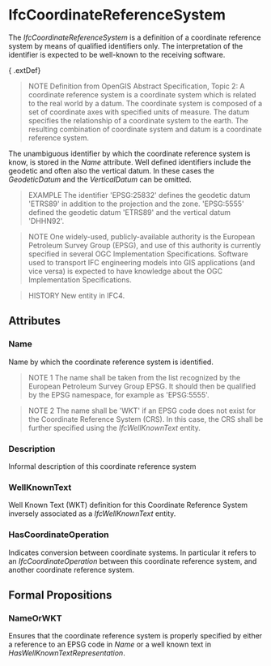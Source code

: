 # IfcCoordinateReferenceSystem

The _IfcCoordinateReferenceSystem_ is a definition of a coordinate reference system by means of qualified identifiers only. The interpretation of the identifier is expected to be well-known to the receiving software.

{ .extDef}
> NOTE  Definition from OpenGIS Abstract Specification, Topic 2:
> A coordinate reference system is a coordinate system which is related to the real world by a datum. The coordinate system is composed of a set of coordinate axes with specified units of measure. The datum specifies the relationship of a coordinate system to the earth. The resulting combination of coordinate system and datum is a coordinate reference system.

The unambiguous identifier by which the coordinate reference system is know, is stored in the _Name_ attribute. Well defined identifiers include the geodetic and often also the vertical datum. In these cases the _GeodeticDatum_ and the _VerticalDatum_ can be omitted.

> EXAMPLE  The identifier 'EPSG:25832' defines the geodetic datum 'ETRS89' in addition to the projection and the zone. 'EPSG:5555' defined the geodetic datum 'ETRS89' and the vertical datum 'DHHN92'.

> NOTE  One widely-used, publicly-available authority is the European Petroleum Survey Group (EPSG), and use of this authority is currently specified in several OGC Implementation Specifications. Software used to transport IFC engineering models into GIS applications (and vice versa) is expected to have knowledge about the OGC Implementation Specifications.

> HISTORY  New entity in IFC4.

## Attributes

### Name
Name by which the coordinate reference system is identified.
> NOTE 1  The name shall be taken from the list recognized by the European Petroleum Survey Group EPSG. It should then be qualified by the EPSG namespace, for example as 'EPSG:5555'.

> NOTE 2  The name shall be 'WKT' if an EPSG code does not exist for the Coordinate Reference System (CRS). In this case, the CRS shall be further specified using the _IfcWellKnownText_ entity.

### Description
Informal description of this coordinate reference system

### WellKnownText

Well Known Text (WKT) definition for this Coordinate Reference System inversely associated as a _IfcWellKnownText_ entity.

### HasCoordinateOperation
Indicates conversion between coordinate systems. In particular it refers to an _IfcCoordinateOperation_ between this coordinate reference system, and another coordinate reference system.

## Formal Propositions

### NameOrWKT
Ensures that the coordinate reference system is properly specified by either a reference to an EPSG code in *Name* or a well known text in *HasWellKnownTextRepresentation*.
